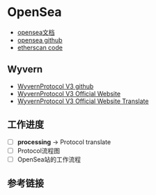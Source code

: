 # OpenSea 

* [opensea文档](https://docs.opensea.io/docs/1-structuring-your-smart-contract)
* [opensea github](https://github.com/ProjectOpenSea/opensea-creatures)
* [etherscan code](https://etherscan.io/address/0x7be8076f4ea4a4ad08075c2508e481d6c946d12b#code)



## Wyvern

* [WyvernProtocol V3 github](https://github.com/wyvernprotocol/wyvern-v3)
* [WyvernProtocol V3 Official Website](https://wyvernprotocol.com/docs)
* [WyvernProtocol V3 Official Website Translate](./WyvernProtocolV3.md)





## 工作进度

- [ ] **processing** -> Protocol translate
- [ ] Protocol流程图
- [ ] OpenSea站的工作流程

## 参考链接 